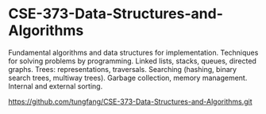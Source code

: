 # CSE-373-Data-Structures-and-Algorithms
Fundamental algorithms and data structures for implementation. Techniques for solving problems by programming. Linked lists, stacks, queues, directed graphs. Trees: representations, traversals. Searching (hashing, binary search trees, multiway trees). Garbage collection, memory management. Internal and external sorting.

https://github.com/tungfang/CSE-373-Data-Structures-and-Algorithms.git
